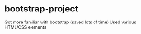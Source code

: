 # bootstrap-project
Got more familiar with bootstrap (saved lots of time)
Used various HTML/CSS elements 
